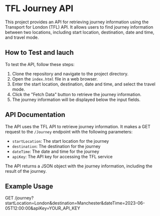 # TFL Journey API

This project provides an API for retrieving journey information using the Transport for London (TFL) API. It allows users to find journey information between two locations, including start location, destination, date and time, and travel mode.

## How to Test and lauch

To test the API, follow these steps:

1. Clone the repository and navigate to the project directory.
2. Open the `index.html` file in a web browser.
3. Enter the start location, destination, date and time, and select the travel mode.
4. Click the "Fetch Data" button to retrieve the journey information.
5. The journey information will be displayed below the input fields.


## API Documentation

The API uses the TFL API to retrieve journey information. It makes a GET request to the `/Journey` endpoint with the following parameters:

- `startLocation`: The start location for the journey 
- `destination`: The destination for the journey 
- `dateTime`: The date and time for the journey 
- `apiKey`: The API key for accessing the TFL service 

The API returns a JSON object with the journey information, including the result of the journey.

## Example Usage

GET /journey?startLocation=London&destination=Manchester&dateTime=2023-06-05T12:00:00&apiKey=YOUR_API_KEY 